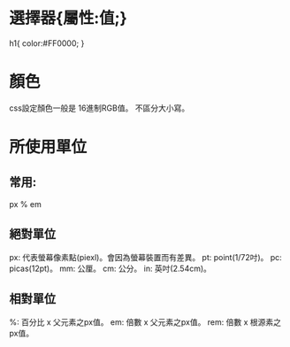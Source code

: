 # 選擇器{屬性:值;}
h1{ color:#FF0000; }

# 顏色
css設定顏色一般是 16進制RGB值。
不區分大小寫。

# 所使用單位
## 常用:
px % em
## 絕對單位
px: 代表螢幕像素點(piexl)。會因為螢幕裝置而有差異。
pt: point(1/72吋)。
pc: picas(12pt)。
mm: 公厘。
cm: 公分。
in: 英吋(2.54cm)。
## 相對單位
%: 百分比 x 父元素之px值。
em: 倍數 x 父元素之px值。
rem: 倍數 x 根源素之px值。
